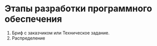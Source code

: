 # Этапы разработки программного обеспечения

1. Бриф с заказчиком или Техническое задание.
2. Распределение 